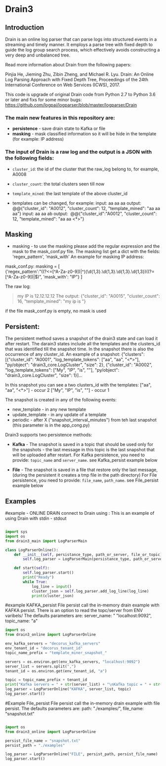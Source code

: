 # Drain3
## Introduction

Drain is an online log parser that can parse logs into structured events in a streaming and timely manner. It employs a parse tree with fixed depth to guide the log group search process, which effectively avoids constructing a very deep and unbalanced tree.

Read more information about Drain from the following papers:

Pinjia He, Jieming Zhu, Zibin Zheng, and Michael R. Lyu. Drain: An Online Log Parsing Approach with Fixed Depth Tree, Proceedings of the 24th International Conference on Web Services (ICWS), 2017.


This code is upgrade of original Drain code from Python 2.7 to Python 3.6 or later and fixs for some minor bugs:
https://github.com/logpai/logparser/blob/master/logparser/Drain

### The main new features in this repository are:
- **persistence** - save drain state to Kafka or file
- **masking** - mask classified information so it will be hide in the template (for example: IP address)

### The input of Drain is a raw log and the output is a JSON with the following fields:
- `cluster_id`: the id of the cluster that the raw_log belong to, for example, A0008
- `cluster_count`: the total clusters seen till now
- `template_mined`: the last template of the above cluster_id

- templates can be changed, for example:
input: aa aa aa
output: @@{"cluster_id": "A0012", "cluster_count": 12, "template_mined": "aa aa aa"}
input: aa aa ab
output:  @@{"cluster_id":"A0012", "cluster_count": 12, "template_mined": "aa aa <\*>"}

## Masking
- masking - to use the masking please add the regular expression and the mask to the mask_conf.py file.
The masking list get a dict with the fields: 'regex_pattern', 'mask_with'
An example for masking IP address:

mask_conf.py:
 masking = [\
    {'regex_pattern':"((?<=[^A-Za-z0-9])|^)(\d{1,3}\.\d{1,3}\.\d{1,3}\.\d{1,3})((?=[^A-Za-z0-9])|$)",  'mask_with': "IP"}
]

The raw log: 
> my IP is 12.12.12.12
The output: 
{"cluster_id": "A0015", "cluster_count": 16, "template_mined": "my ip is <IP>"}

if the file mask_conf.py is empty, no mask is used


## Persistent:
The persistent method saves a snapshot of the drain3 state and can load it after restart.
The darain3 states include all the templates and the clusters_id that was identified till the snapshot time.
In the snapshot there is also the occurrence of any cluster_id.
An example of a snapshot:
{"clusters": [{"cluster_id": "A0001", "log_template_tokens": ["aa", "aa", "<\*>"], "py/object": "drain3_core.LogCluster", "size": 2}, {"cluster_id": "A0002", "log_template_tokens": ["My", "IP", "is", "<IP>"], "py/object": "drain3_core.LogCluster", "size": 1}]...

In this snapshot you can see a two clusters_id with the templates:
["aa", "aa", "<\*>"] - occur 2
["My", "IP", "is", "<IP>"] - occur 1


The snapshot is created in any of the following events:
- new_template - in any new template
- update_template - in any update of a template
- periodic - after X ("snapshot_interval_minutes") from teh last snapshot (this parameter is in the app_cong.py)


Drain3 supports two persistence methods:

- **Kafka** - The snapshot is saved in a topic that should be used only for the snapshots - the last message in this topic is the last snapshot that will be uploaded after restart.
For Kafka persistence, you need to provide: `topic_name` and `server_name`. see Kafka_persist example below

- **File** - The snapshot is saved in a file that restore only the last message, (during the persistent it creates a tmp file in the path directory)
For File persistence, you need to provide: `file_name`, `path_name`. see File_persist example below

## Examples

#example - ONLINE DRAIN 
connect to Drain using :
This is an example of using Drain with stdin - stdout
```python

import sys
import os
from drain3_main import LogParserMain

class LogParserOnline():
    def __init__(self, persistance_type, path_or_server, file_or_topic):
        self.log_parser = LogParserMain(persistance_type, path_or_server, file_or_topic)

    def start(self):
        self.log_parser.start()
        print("Ready")
        while True:
            log_line = input()
            cluster_json = self.log_parser.add_log_line(log_line)
            print(cluster_json)

```



#example KAFKA_persist
File persist call the in-memory drain example with KAFKA persist.
There is an option to read the topc/server from ENV varibels/
The defaults parameters are: server_name: " "localhost:9092", topic_name: "a"


```python
import os
from drain3_online import LogParserOnline

env_kafka_servers = "decorus_kafka_servers"
env_tenant_id = "decorus_tenant_id"
topic_name_prefix = "template_miner_snapshot_"

servers = os.environ.get(env_kafka_servers, "localhost:9092")
server_list = servers.split(",")
tenant_id = os.environ.get(env_tenant_id, "a")

topic = topic_name_prefix + tenant_id
print("Kafka servers = " + str(server_list) + "\nKafka topic = " + str(topic))
log_parser = LogParserOnline("KAFKA", server_list, topic) 
log_parser.start()

```

#Example File_persist
File persist call the in-memory drain example with file persist.
 The defaults parameters are:  path: "./examples/", file_name: "snapshot.txt"


```python 

import os
from drain3_online import LogParserOnline

persist_file_name = "snapshot.txt"
persist_path = "./examples"

log_parser = LogParserOnline("FILE", persist_path, persist_file_name) 
log_parser.start()

```


